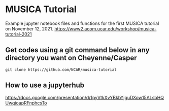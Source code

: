 # MUSICA Tutorial

Example jupyter notebook files and functions for the first MUSICA tutorial on November 12, 2021. 
https://www2.acom.ucar.edu/workshop/musica-tutorial-2021


## Get codes using a git command below in any directory you want on Cheyenne/Casper

```
git clone https://github.com/NCAR/musica-tutorial
```

## How to use a jupyterhub
https://docs.google.com/presentation/d/1pyVtkXvYBkbYjguDXow15ALsbHQUwqioapRFnphcsTo

